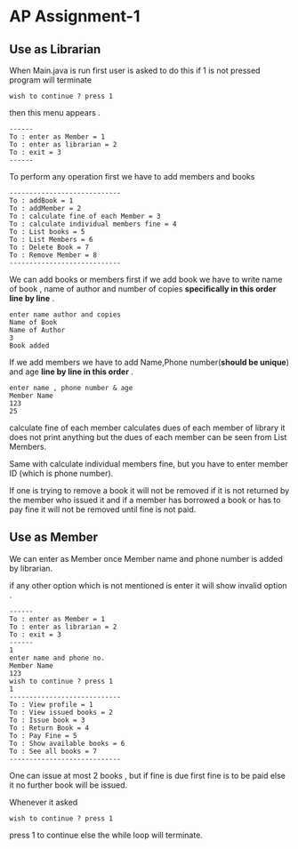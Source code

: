 # AP Assignment-1
## Use as Librarian
When Main.java is run
first user is asked to do this if 1 is not pressed
program will terminate
```
wish to continue ? press 1
```
then this menu appears .
```
------
To : enter as Member = 1
To : enter as librarian = 2
To : exit = 3
------
```
To perform any operation first we have to add 
members and books
```
----------------------------
To : addBook = 1
To : addMember = 2
To : calculate fine of each Member = 3
To : calculate individual members fine = 4
To : List books = 5
To : List Members = 6
To : Delete Book = 7
To : Remove Member = 8
----------------------------
```
We can add books or members first
if we add book we have to write name of book , name of author and number of copies 
**specifically in this order line by line** .
```
enter name author and copies
Name of Book
Name of Author
3
Book added
```
If we add members we have to add Name,Phone number(**should be unique**) and age
**line by line in this order** .
```
enter name , phone number & age
Member Name
123
25
```
calculate fine of each member calculates dues of each member
of library it does not print anything but the dues of each
member can be seen from List Members.

Same with calculate individual members fine, but you have 
to enter member ID (which is phone number).

If one is trying to remove a book it will not be removed
if it is not returned by the member who issued it and if a member has borrowed a
book or has to pay fine it will not be removed until fine is not paid.

## Use as Member

We can enter as Member once Member name and phone number is added
by librarian.

if any other option which is not mentioned is enter it will show 
invalid option .
```
------
To : enter as Member = 1
To : enter as librarian = 2
To : exit = 3
------
1
enter name and phone no.
Member Name
123
wish to continue ? press 1
1
----------------------------
To : View profile = 1
To : View issued books = 2
To : Issue book = 3
To : Return Book = 4
To : Pay Fine = 5
To : Show available books = 6
To : See all books = 7
----------------------------
```

One can issue at most 2 books , but if fine is due 
first fine is to be paid else it no further book will
be issued.

Whenever it asked 
```
wish to continue ? press 1
```
press 1 to continue else the while loop will terminate.